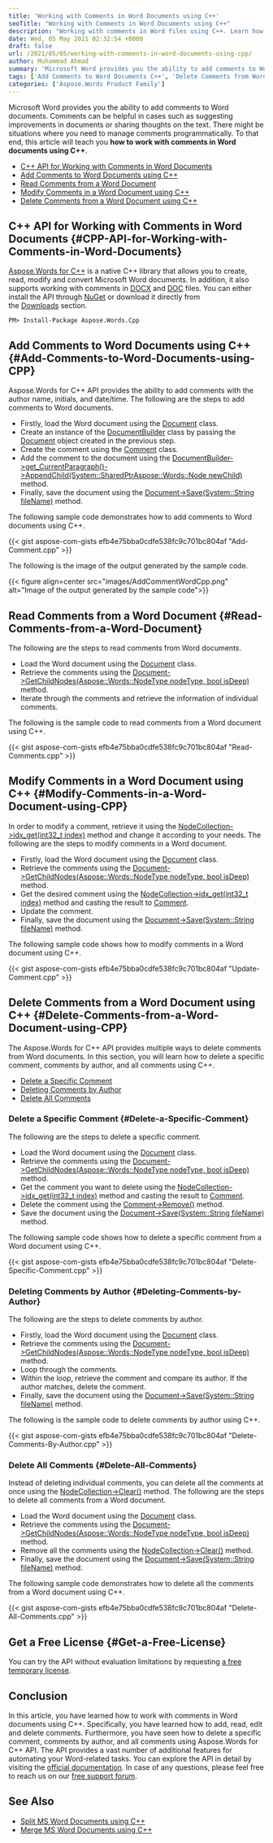 ```yaml
---
title: 'Working with Comments in Word Documents using C++'
seoTitle: "Working with Comments in Word Documents using C++"
description: "Working with comments in Word files using C++. Learn how to add, read, modify and remove comments from DOCX and DOC files within your C++ applications."
date: Wed, 05 May 2021 02:32:54 +0000
draft: false
url: /2021/05/05/working-with-comments-in-word-documents-using-cpp/
author: Muhammad Ahmad
summary: 'Microsoft Word provides you the ability to add comments to Word documents. Comments can be helpful in cases such as suggesting improvements in documents or sharing thoughts on the text. There might be situations where you need to manage comments programmatically. To that end, this article will teach you **how to work with comments in Word documents using C++**.'
tags: ['Add Comments to Word Documents C++', 'Delete Comments from Word Documents C++', 'Modify Comments in Word Documents C++', 'Read Comments from Word Documents C++']
categories: ['Aspose.Words Product Family']
---
```


Microsoft Word provides you the ability to add comments to Word documents. Comments can be helpful in cases such as suggesting improvements in documents or sharing thoughts on the text. There might be situations where you need to manage comments programmatically. To that end, this article will teach you **how to work with comments in Word documents using C++**.

*   [C++ API for Working with Comments in Word Documents][1]
*   [Add Comments to Word Documents using C++][2]
*   [Read Comments from a Word Document][3]
*   [Modify Comments in a Word Document using C++][4]
*   [Delete Comments from a Word Document using C++][5]

## C++ API for Working with Comments in Word Documents {#CPP-API-for-Working-with-Comments-in-Word-Documents}

[Aspose.Words for C++][6] is a native C++ library that allows you to create, read, modify and convert Microsoft Word documents. In addition, it also supports working with comments in [DOCX][7] and [DOC][8] files. You can either install the API through [NuGet][9] or download it directly from the [Downloads][10] section.

```
PM> Install-Package Aspose.Words.Cpp
```

## Add Comments to Word Documents using C++ {#Add-Comments-to-Word-Documents-using-CPP}

Aspose.Words for C++ API provides the ability to add comments with the author name, initials, and date/time. The following are the steps to add comments to Word documents.

*   Firstly, load the Word document using the [Document][11] class.
*   Create an instance of the [DocumentBuilder][12] class by passing the [Document][13] object created in the previous step.
*   Create the comment using the [Comment][14] class.
*   Add the comment to the document using the [DocumentBuilder->get\_CurrentParagraph()->AppendChild(System::SharedPtr<Aspose::Words::Node> newChild)][15] method.
*   Finally, save the document using the [Document->Save(System::String fileName)][16] method.

The following sample code demonstrates how to add comments to Word documents using C++.

{{< gist aspose-com-gists efb4e75bba0cdfe538fc9c701bc804af "Add-Comment.cpp" >}}

The following is the image of the output generated by the sample code.



{{< figure align=center src="images/AddCommentWordCpp.png" alt="Image of the output generated by the sample code">}}


## Read Comments from a Word Document {#Read-Comments-from-a-Word-Document}

The following are the steps to read comments from Word documents.

*   Load the Word document using the [Document][17] class.
*   Retrieve the comments using the [Document->GetChildNodes(Aspose::Words::NodeType nodeType, bool isDeep)][18] method.
*   Iterate through the comments and retrieve the information of individual comments.

The following is the sample code to read comments from a Word document using C++.

{{< gist aspose-com-gists efb4e75bba0cdfe538fc9c701bc804af "Read-Comments.cpp" >}}

## Modify Comments in a Word Document using C++ {#Modify-Comments-in-a-Word-Document-using-CPP}

In order to modify a comment, retrieve it using the [NodeCollection->idx\_get(int32\_t index)][19] method and change it according to your needs. The following are the steps to modify comments in a Word document.

*   Firstly, load the Word document using the [Document][20] class.
*   Retrieve the comments using the [Document->GetChildNodes(Aspose::Words::NodeType nodeType, bool isDeep)][21] method.
*   Get the desired comment using the [NodeCollection->idx\_get(int32\_t index)][22] method and casting the result to [Comment][23].
*   Update the comment.
*   Finally, save the document using the [Document->Save(System::String fileName)][24] method.

The following sample code shows how to modify comments in a Word document using C++.

{{< gist aspose-com-gists efb4e75bba0cdfe538fc9c701bc804af "Update-Comment.cpp" >}}

## Delete Comments from a Word Document using C++ {#Delete-Comments-from-a-Word-Document-using-CPP}

The Aspose.Words for C++ API provides multiple ways to delete comments from Word documents. In this section, you will learn how to delete a specific comment, comments by author, and all comments using C++.

*   [Delete a Specific Comment][25]
*   [Deleting Comments by Author][26]
*   [Delete All Comments][27]

### Delete a Specific Comment {#Delete-a-Specific-Comment}

The following are the steps to delete a specific comment.

*   Load the Word document using the [Document][28] class.
*   Retrieve the comments using the [Document->GetChildNodes(Aspose::Words::NodeType nodeType, bool isDeep)][29] method.
*   Get the comment you want to delete using the [NodeCollection->idx\_get(int32\_t index)][30] method and casting the result to [Comment][31].
*   Delete the comment using the [Comment->Remove()][32] method.
*   Save the document using the [Document->Save(System::String fileName)][33] method.

The following sample code shows how to delete a specific comment from a Word document using C++.

{{< gist aspose-com-gists efb4e75bba0cdfe538fc9c701bc804af "Delete-Specific-Comment.cpp" >}}

### Deleting Comments by Author {#Deleting-Comments-by-Author}

The following are the steps to delete comments by author.

*   Firstly, load the Word document using the [Document][34] class.
*   Retrieve the comments using the [Document->GetChildNodes(Aspose::Words::NodeType nodeType, bool isDeep)][35] method.
*   Loop through the comments.
*   Within the loop, retrieve the comment and compare its author. If the author matches, delete the comment.
*   Finally, save the document using the [Document->Save(System::String fileName)][36] method.

The following is the sample code to delete comments by author using C++.

{{< gist aspose-com-gists efb4e75bba0cdfe538fc9c701bc804af "Delete-Comments-By-Author.cpp" >}}

### Delete All Comments {#Delete-All-Comments}

Instead of deleting individual comments, you can delete all the comments at once using the [NodeCollection->Clear()][37] method. The following are the steps to delete all comments from a Word document.

*   Load the Word document using the [Document][38] class.
*   Retrieve the comments using the [Document->GetChildNodes(Aspose::Words::NodeType nodeType, bool isDeep)][39] method.
*   Remove all the comments using the [NodeCollection->Clear()][40] method.
*   Finally, save the document using the [Document->Save(System::String fileName)][41] method.

The following sample code demonstrates how to delete all the comments from a Word document using C++.

{{< gist aspose-com-gists efb4e75bba0cdfe538fc9c701bc804af "Delete-All-Comments.cpp" >}}

## Get a Free License {#Get-a-Free-License}

You can try the API without evaluation limitations by requesting [a free temporary license][42].

## Conclusion

In this article, you have learned how to work with comments in Word documents using C++. Specifically, you have learned how to add, read, edit and delete comments. Furthermore, you have seen how to delete a specific comment, comments by author, and all comments using Aspose.Words for C++ API. The API provides a vast number of additional features for automating your Word-related tasks. You can explore the API in detail by visiting the [official documentation][43]. In case of any questions, please feel free to reach us on our [free support forum][44].

## See Also

*   [Split MS Word Documents using C++][45]
*   [Merge MS Word Documents using C++][46]




[1]: #CPP-API-for-Working-with-Comments-in-Word-Documents
[2]: #Add-Comments-to-Word-Documents-using-CPP
[3]: #Read-Comments-from-a-Word-Document
[4]: #Modify-Comments-in-a-Word-Document-using-CPP
[5]: #Delete-Comments-from-a-Word-Document-using-CPP
[6]: https://products.aspose.com/words/cpp
[7]: https://docs.fileformat.com/word-processing/docx/
[8]: https://docs.fileformat.com/word-processing/doc/
[9]: https://www.nuget.org/packages/Aspose.Words.Cpp
[10]: https://downloads.aspose.com/words/cpp
[11]: https://apireference.aspose.com/words/cpp/class/aspose.words.document
[12]: https://apireference.aspose.com/words/cpp/class/aspose.words.document_builder
[13]: https://apireference.aspose.com/words/cpp/class/aspose.words.document
[14]: https://apireference.aspose.com/words/cpp/class/aspose.words.comment
[15]: https://apireference.aspose.com/words/cpp/class/aspose.words.composite_node#a80e83738141f960d498b4ee06f7ff5ad
[16]: https://apireference.aspose.com/words/cpp/class/aspose.words.document#a4ba337135cd6c8bed74a268ba60218bd
[17]: https://apireference.aspose.com/words/cpp/class/aspose.words.document
[18]: https://apireference.aspose.com/words/cpp/class/aspose.words.composite_node#a5a0355cb3ff650a500136591eec61f64
[19]: https://apireference.aspose.com/words/cpp/class/aspose.words.node_collection#ab986461f108ade77ed3ce9afd6f8af8f
[20]: https://apireference.aspose.com/words/cpp/class/aspose.words.document
[21]: https://apireference.aspose.com/words/cpp/class/aspose.words.composite_node#a5a0355cb3ff650a500136591eec61f64
[22]: https://apireference.aspose.com/words/cpp/class/aspose.words.node_collection#ab986461f108ade77ed3ce9afd6f8af8f
[23]: https://apireference.aspose.com/words/cpp/class/aspose.words.comment
[24]: https://apireference.aspose.com/words/cpp/class/aspose.words.document#a4ba337135cd6c8bed74a268ba60218bd
[25]: #Delete-a-Specific-Comment
[26]: #Deleting-Comments-by-Author
[27]: #Delete-All-Comments
[28]: https://apireference.aspose.com/words/cpp/class/aspose.words.document
[29]: https://apireference.aspose.com/words/cpp/class/aspose.words.composite_node#a5a0355cb3ff650a500136591eec61f64
[30]: https://apireference.aspose.com/words/cpp/class/aspose.words.node_collection#ab986461f108ade77ed3ce9afd6f8af8f
[31]: https://apireference.aspose.com/words/cpp/class/aspose.words.comment
[32]: https://apireference.aspose.com/words/cpp/class/aspose.words.node#a75a9cc0fda5ec9c8aaa1c4910af8f28c
[33]: https://apireference.aspose.com/words/cpp/class/aspose.words.document#a4ba337135cd6c8bed74a268ba60218bd
[34]: https://apireference.aspose.com/words/cpp/class/aspose.words.document
[35]: https://apireference.aspose.com/words/cpp/class/aspose.words.composite_node#a5a0355cb3ff650a500136591eec61f64
[36]: https://apireference.aspose.com/words/cpp/class/aspose.words.document#a4ba337135cd6c8bed74a268ba60218bd
[37]: https://apireference.aspose.com/words/cpp/class/aspose.words.node_collection#a5c84bf176a96e3f048ff328ef0ef67aa
[38]: https://apireference.aspose.com/words/cpp/class/aspose.words.document
[39]: https://apireference.aspose.com/words/cpp/class/aspose.words.composite_node#a5a0355cb3ff650a500136591eec61f64
[40]: https://apireference.aspose.com/words/cpp/class/aspose.words.node_collection#a5c84bf176a96e3f048ff328ef0ef67aa
[41]: https://apireference.aspose.com/words/cpp/class/aspose.words.document#a4ba337135cd6c8bed74a268ba60218bd
[42]: https://purchase.aspose.com/temporary-license
[43]: https://docs.aspose.com/words/cpp/
[44]: https://forum.aspose.com/c/words/8
[45]: https://blog.aspose.com/2021/02/26/split-ms-word-documents-using-cpp/
[46]: https://blog.aspose.com/2021/02/23/merge-ms-word-documents-using-cpp/





